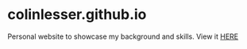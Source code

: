 # colinlesser.github.io

Personal website to showcase my background and skills. View it  <a href="https://colinlesser.github.io"> HERE</a>
